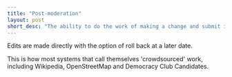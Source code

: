 ```yaml
---
title: "Post-moderation"
layout: post
short_desc: "The ability to do the work of making a change and submit it to the governance system"
---
```

Edits are made directly with the option of roll back at a later date.

This is how most systems that call themselves 'crowdsourced' work, including Wikipedia, OpenStreetMap and Democracy Club Candidates.
